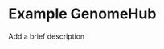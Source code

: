 <!--
Content to display above the search box on the landing page
-->

# Example GenomeHub

Add a brief description
